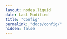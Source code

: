 ```yaml
---
layout: nodes.liquid
date: Last Modified
title: "Config"
permalink: "docs/config/"
hidden: false
---
```


